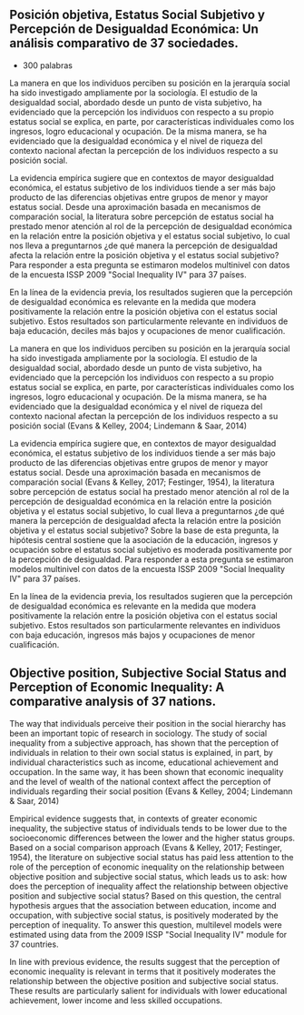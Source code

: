 ## Posición objetiva, Estatus Social Subjetivo y Percepción de Desigualdad Económica: Un análisis comparativo de 37 sociedades.

- 300 palabras

La manera en que los individuos perciben su posición en la jerarquía social ha sido investigado ampliamente por la sociología. El estudio de la desigualdad social, abordado desde un punto de vista subjetivo, ha evidenciado que la percepción los individuos con respecto a su propio estatus social se explica, en parte, por características individuales como los ingresos, logro educacional y ocupación. De la misma manera, se ha evidenciado que la desigualdad económica y el nivel de riqueza del contexto nacional afectan la percepción de los individuos respecto a su posición social.

La evidencia empírica sugiere que en contextos de mayor desigualdad económica, el estatus subjetivo de los individuos tiende a ser más bajo producto de las diferencias objetivas entre grupos de menor y mayor estatus social. Desde una aproximación basada en mecanismos  de comparación social, la literatura sobre percepción de estatus social ha prestado menor atención al rol de la percepción de desigualdad económica en la relación entre la posición objetiva y el estatus social subjetivo, lo cual nos lleva a preguntarnos ¿de qué manera la percepción de desigualdad afecta la relación entre la posición objetiva y el estatus social subjetivo? Para responder a esta pregunta se estimaron modelos multinivel con datos de la encuesta ISSP 2009 "Social Inequality IV" para 37 países.

En la línea de la evidencia previa, los resultados sugieren que la percepción de desigualdad económica es relevante en la medida que modera positivamente la relación entre la posición objetiva con el estatus social subjetivo. Estos resultados son particularmente relevante en individuos de baja educación, deciles más bajos y ocupaciones de menor cualificación.           


La manera en que los individuos perciben su posición en la jerarquía social ha sido investigada ampliamente por la sociología. El estudio de la desigualdad social, abordado desde un punto de vista subjetivo, ha evidenciado que la percepción los individuos con respecto a su propio estatus social se explica, en parte, por características individuales como los ingresos, logro educacional y ocupación. De la misma manera, se ha evidenciado que la desigualdad económica y el nivel de riqueza del contexto nacional afectan la percepción de los individuos respecto a su posición social (Evans & Kelley, 2004; Lindemann & Saar, 2014)

La evidencia empírica sugiere que, en contextos de mayor desigualdad económica, el estatus subjetivo de los individuos tiende a ser más bajo producto de las diferencias objetivas entre grupos de menor y mayor estatus social. Desde una aproximación basada en mecanismos de comparación social (Evans & Kelley, 2017; Festinger, 1954), la literatura sobre percepción de estatus social ha prestado menor atención al rol de la percepción de desigualdad económica en la relación entre la posición objetiva y el estatus social subjetivo, lo cual lleva a preguntarnos ¿de qué manera la percepción de desigualdad afecta la relación entre la posición objetiva y el estatus social subjetivo? Sobre la base de esta pregunta, la hipótesis central sostiene que la asociación de la educación, ingresos y ocupación sobre el estatus social subjetivo es moderada positivamente por la percepción de desigualdad. Para responder a esta pregunta se estimaron modelos multinivel con datos de la encuesta ISSP 2009 "Social Inequality IV" para 37 países.

En la línea de la evidencia previa, los resultados sugieren que la percepción de desigualdad económica es relevante en la medida que modera positivamente la relación entre la posición objetiva con el estatus social subjetivo. Estos resultados son particularmente relevantes en individuos con baja educación, ingresos más bajos y ocupaciones de menor cualificación.

## Objective position, Subjective Social Status and Perception of Economic Inequality: A comparative analysis of 37 nations.

The way that individuals perceive their position in the social hierarchy has been an important topic of research in sociology. The study of social inequality from a subjective approach, has shown that the perception of individuals in relation to their own social status is explained, in part, by individual characteristics such as income, educational achievement and occupation. In the same way, it has been shown that economic inequality and the level of wealth of the national context affect the perception of individuals regarding their social position (Evans & Kelley, 2004; Lindemann & Saar, 2014)

Empirical evidence suggests that, in contexts of greater economic inequality, the subjective status of individuals tends to be lower due to the socioeconomic differences between the lower and the higher status groups. Based on a social comparison approach (Evans & Kelley, 2017; Festinger, 1954), the literature on subjective social status has paid less attention to the role of the perception of economic inequality on the relationship between objective position and subjective social status, which leads us to ask: how does the perception of inequality affect the relationship between objective position and subjective social status? Based on this question, the central hypothesis argues that the association between education, income and occupation, with subjective social status, is positively moderated by the perception of inequality. To answer this question, multilevel models were estimated using data from the 2009 ISSP "Social Inequality IV" module for 37 countries.

In line with previous evidence, the results suggest that the perception of economic inequality is relevant in terms that it positively moderates the relationship between the objective position and subjective social status. These results are particularly salient for individuals with lower educational achievement, lower income and less skilled occupations.
